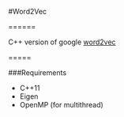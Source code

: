 ﻿#Word2Vec

======

C++ version of google [word2vec](http://code.google.com/p/word2vec/)

=====

###Requirements

* C++11
* Eigen
* OpenMP (for multithread)

